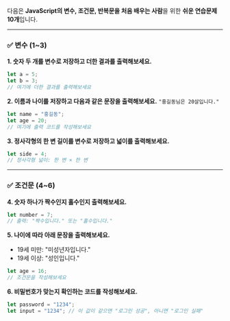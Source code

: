다음은 **JavaScript의 변수, 조건문, 반복문을 처음 배우는 사람**을 위한 **쉬운 연습문제 10개**입니다.

---

### ✅ 변수 (1\~3)

**1. 숫자 두 개를 변수로 저장하고 더한 결과를 출력해보세요.**

```js
let a = 5;
let b = 3;
// 여기에 더한 결과를 출력해보세요
```

**2. 이름과 나이를 저장하고 다음과 같은 문장을 출력해보세요.**
`"홍길동님은 20살입니다."`

```js
let name = "홍길동";
let age = 20;
// 여기에 출력 코드를 작성해보세요
```

**3. 정사각형의 한 변 길이를 변수로 저장하고 넓이를 출력해보세요.**

```js
let side = 4;
// 정사각형 넓이: 한 변 × 한 변
```

---

### ✅ 조건문 (4\~6)

**4. 숫자 하나가 짝수인지 홀수인지 출력해보세요.**

```js
let number = 7;
// 출력: "짝수입니다." 또는 "홀수입니다."
```

**5. 나이에 따라 아래 문장을 출력해보세요.**

- 19세 미만: "미성년자입니다."
- 19세 이상: "성인입니다."

```js
let age = 16;
// 조건문을 작성해보세요
```

**6. 비밀번호가 맞는지 확인하는 코드를 작성해보세요.**

```js
let password = "1234";
let input = "1234"; // 이 값이 같으면 "로그인 성공", 아니면 "로그인 실패"
```
